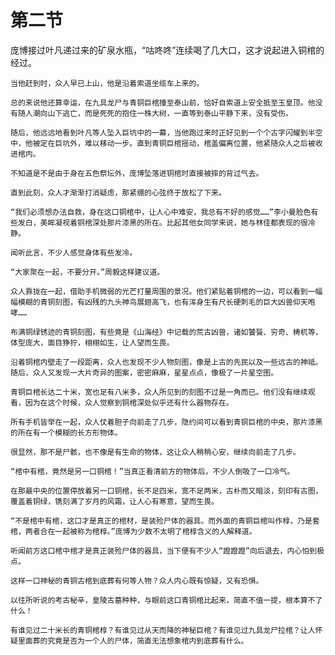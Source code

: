 # 第二节
庞博接过叶凡递过来的矿泉水瓶，“咕咚咚”连续喝了几大口，这才说起进入铜棺的经过。

    当他赶到时，众人早已上山，他是沿着索道坐缆车上来的。

    总的来说他还算幸运，在九具龙尸与青铜巨棺撞至泰山前，恰好自索道上安全抵至玉皇顶。他没有随人潮向山下逃亡，而是死死的抱住一株大树，一直等到泰山平静下来，没有受伤。

    随后，他远远地看到叶凡等人坠入巨坑中的一幕，当他跑过来时正好见到一个个古字闪耀到半空中，他被定在巨坑外，难以移动一步。直到青铜巨棺摇动，棺盖偏离位置，他紧随众人之后被收进棺内。

    不知道是不是由于身在五色祭坛外，庞博坠落进铜棺时直接被摔的背过气去。

    直到此刻，众人才渐渐打消疑虑，那紧绷的心弦终于放松了下来。

    “我们必须想办法自救，身在这口铜棺中，让人心中难安，我总有不好的感觉……”李小曼脸色有些发白，美眸凝视着铜棺深处那片漆黑的所在。比起其他女同学来说，她与林佳都表现的很冷静。

    闻听此言，不少人感觉身体有些发冷。

    “大家聚在一起，不要分开。”周毅这样建议道。

    众人靠拢在一起，借助手机微弱的光芒打量周围的景况。他们紧贴着铜棺的一边，可以看到一幅幅模糊的青铜刻图，有凶残的九头神鸟展翅高飞，也有浑身生有尺长硬刺毛的巨大凶兽仰天咆哮……

    布满铜绿锈迹的青铜刻图，有些竟是《山海经》中记载的荒古凶兽，诸如饕餮、穷奇、梼杌等，体型庞大，面目狰狞，栩栩如生，让人望而生畏。

    沿着铜棺内壁走了一段距离，众人也发现不少人物刻图，像是上古的先民以及一些远古的神祗。随后，众人又发现一大片奇异的图案，密密麻麻，星星点点，像极了一片星空图。

    青铜巨棺长达二十米，宽也足有八米多，众人所见到的刻图不过是一角而已。他们没有继续观看，因为在这个时候，众人觉察到铜棺深处似乎还有什么器物存在。

    所有手机皆举在一起，众人仗着胆子向前走了几步，隐约间可以看到青铜巨棺的中央，那片漆黑的所在有一个模糊的长方形物体。

    很显然，那不是尸骸，也不像是有生命的物体，这让众人稍稍心安，继续向前走了几步。

    “棺中有棺，竟然是另一口铜棺！”当真正看清前方的物体后，不少人倒吸了一口冷气。

    在那最中央的位置停放着另一口铜棺，长不足四米，宽不足两米，古朴而又暗淡，刻印有古图，覆盖着铜绿，镌刻满了岁月的风霜，让人心有寒意，望而生畏。

    “不是棺中有棺，这口才是真正的棺材，是装殓尸体的器具。而外面的青铜巨棺叫作椁，乃是套棺，两者合在一起被称为棺椁。”庞博为少数不太明了棺椁含义的人解释道。

    听闻前方这口棺中棺才是真正装殓尸体的器具，当下便有不少人“蹬蹬蹬”向后退去，内心怕到极点。

    这样一口神秘的青铜古棺到底葬有何等人物？众人内心既有惊疑，又有恐惧。

    以往所听说的考古秘辛，皇陵古墓种种，与眼前这口青铜棺比起来，简直不值一提，根本算不了什么！

    有谁见过二十米长的青铜棺椁？有谁见过从天而降的神秘巨棺？有谁见过九具龙尸拉棺？让人怀疑里面葬的究竟是否为一个人的尸体，简直无法想象棺内到底葬有什么。
